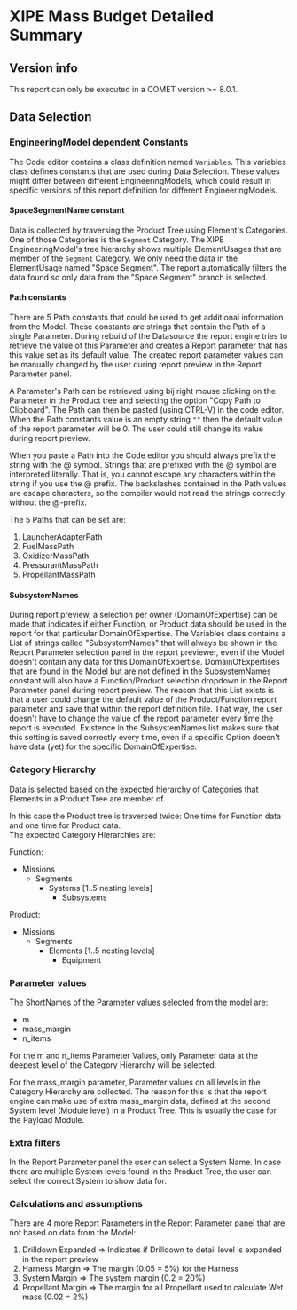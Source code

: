 # XIPE Mass Budget Detailed Summary

## Version info
This report can only be executed in a COMET version >= 8.0.1.
</br>

## Data Selection

### EngineeringModel dependent Constants
The Code editor contains a class definition named `Variables`.
This variables class defines constants that are used during Data Selection.
These values might differ between different EngineeringModels, which could result in specific versions of this report definition for different EngineeringModels.

#### SpaceSegmentName constant
Data is collected by traversing the Product Tree using Element's Categories.
One of those Categories is the `Segment` Category.
The XIPE EngineeringModel's tree hierarchy shows multiple ElementUsages that are member of the `Segment` Category.
We only need the data in the ElementUsage named "Space Segment".
The report automatically filters the data found so only data from the "Space Segment" branch is selected. 

#### Path constants
There are 5 Path constants that could be used to get additional information from the Model.
These constants are strings that contain the Path of a single Parameter.
During rebuild of the Datasource the report engine tries to retrieve the value of this Parameter and creates a Report parameter that has this value set as its default value.
The created report parameter values can be manually changed by the user during report preview in the Report Parameter panel. 

A Parameter's Path can be retrieved using bij right mouse clicking on the Parameter in the Product tree and selecting the option "Copy Path to Clipboard".
The Path can then be pasted (using CTRL-V) in the code editor.
When the Path constants value is an empty string `""` then the default value of the report parameter will be 0. The user could still change its value during report preview.

When you paste a Path into the Code editor you should always prefix the string with the @ symbol. Strings that are prefixed with the @ symbol are interpreted literally. That is, you cannot escape any characters within the string if you use the @ prefix. The backslashes contained in the Path values are escape characters, so the compiler would not read the strings correctly without the @-prefix.

The 5 Paths that can be set are:

1. LauncherAdapterPath
2. FuelMassPath
3. OxidizerMassPath
4. PressurantMassPath
5. PropellantMassPath

#### SubsystemNames
During report preview, a selection per owner (DomainOfExpertise) can be made that indicates if either Function, or Product data should be used in the report for that particular DomainOfExpertise. 
The Variables class contains a List of strings called "SubsystemNames" that will always be shown in the Report Parameter selection panel in the report previewer, even if the Model doesn't contain any data for this DomainOfExpertise.
DomainOfExpertises that are found in the Model but are not defined in the SubsystemNames constant will also have a Function/Product selection dropdown in the Report Parameter panel during report preview.
The reason that this List exists is that a user could change the default value of the Product/Function report parameter and save that within the report definition file. That way, the user doesn't have to change the value of the report parameter every time the report is executed. Existence in the SubsystemNames list makes sure that this setting is saved correctly every time, even if a specific Option doesn't have data (yet) for the specific DomainOfExpertise.

### Category Hierarchy
Data is selected based on the expected hierarchy of Categories that Elements in a Product Tree are member of.

In this case the Product tree is traversed twice: One time for Function data and one time for Product data.<br/>
The expected Category Hierarchies are:

Function:
- Missions
  - Segments
    - Systems [1..5 nesting levels]
      - Subsystems

Product:
- Missions
  - Segments
    - Elements [1..5 nesting levels]
      - Equipment

### Parameter values
The ShortNames of the Parameter values selected from the model are:

- m
- mass_margin
- n_items

For the m and n_items Parameter Values, only Parameter data at the deepest level of the Category Hierarchy will be selected.

For the mass_margin parameter, Parameter values on all levels in the Category Hierarchy are collected. 
The reason for this is that the report engine can make use of extra mass_margin data, defined at the second System level (Module level) in a Product Tree.
This is usually the case for the Payload Module. 


### Extra filters
In the Report Parameter panel the user can select a System Name.
In case there are multiple System levels found in the Product Tree, the user can select the correct System to show data for.

### Calculations and assumptions
There are 4 more Report Parameters in the Report Parameter panel that are not based on data from the Model:

1. Drilldown Expanded => Indicates if Drilldown to detail level is expanded in the report preview
2. Harness Margin => The margin (0.05 = 5%) for the Harness
3. System Margin => The system margin (0.2 = 20%)
4. Propellant Margin => The margin for all Propellant used to calculate Wet mass (0.02 = 2%)
